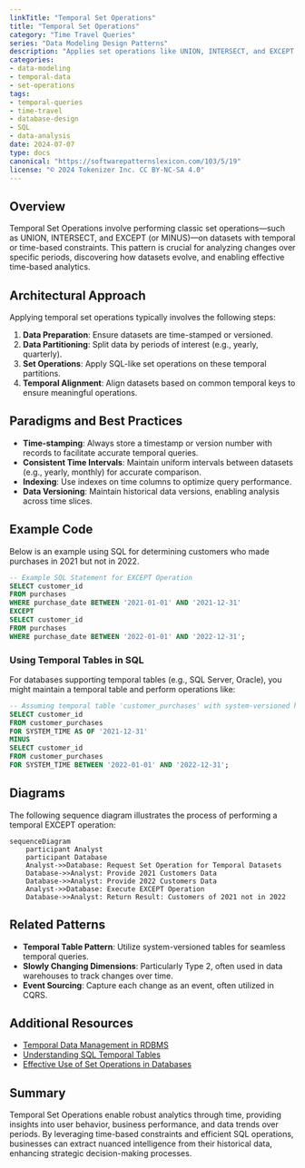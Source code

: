 ```yaml
---
linkTitle: "Temporal Set Operations"
title: "Temporal Set Operations"
category: "Time Travel Queries"
series: "Data Modeling Design Patterns"
description: "Applies set operations like UNION, INTERSECT, and EXCEPT on temporal datasets to analyze changes over time, such as identifying customers active in one period but not another."
categories:
- data-modeling
- temporal-data
- set-operations
tags:
- temporal-queries
- time-travel
- database-design
- SQL
- data-analysis
date: 2024-07-07
type: docs
canonical: "https://softwarepatternslexicon.com/103/5/19"
license: "© 2024 Tokenizer Inc. CC BY-NC-SA 4.0"
---
```


## Overview

Temporal Set Operations involve performing classic set operations—such as UNION, INTERSECT, and EXCEPT (or MINUS)—on datasets with temporal or time-based constraints. This pattern is crucial for analyzing changes over specific periods, discovering how datasets evolve, and enabling effective time-based analytics.

## Architectural Approach

Applying temporal set operations typically involves the following steps:

1. **Data Preparation**: Ensure datasets are time-stamped or versioned.
2. **Data Partitioning**: Split data by periods of interest (e.g., yearly, quarterly).
3. **Set Operations**: Apply SQL-like set operations on these temporal partitions.
4. **Temporal Alignment**: Align datasets based on common temporal keys to ensure meaningful operations.

## Paradigms and Best Practices

- **Time-stamping**: Always store a timestamp or version number with records to facilitate accurate temporal queries.
- **Consistent Time Intervals**: Maintain uniform intervals between datasets (e.g., yearly, monthly) for accurate comparison.
- **Indexing**: Use indexes on time columns to optimize query performance.
- **Data Versioning**: Maintain historical data versions, enabling analysis across time slices.

## Example Code

Below is an example using SQL for determining customers who made purchases in 2021 but not in 2022.

```sql
-- Example SQL Statement for EXCEPT Operation
SELECT customer_id
FROM purchases
WHERE purchase_date BETWEEN '2021-01-01' AND '2021-12-31'
EXCEPT
SELECT customer_id
FROM purchases
WHERE purchase_date BETWEEN '2022-01-01' AND '2022-12-31';
```

### Using Temporal Tables in SQL

For databases supporting temporal tables (e.g., SQL Server, Oracle), you might maintain a temporal table and perform operations like:

```sql
-- Assuming temporal table 'customer_purchases' with system-versioned history
SELECT customer_id
FROM customer_purchases
FOR SYSTEM_TIME AS OF '2021-12-31'
MINUS
SELECT customer_id
FROM customer_purchases
FOR SYSTEM_TIME BETWEEN '2022-01-01' AND '2022-12-31';
```

## Diagrams

The following sequence diagram illustrates the process of performing a temporal EXCEPT operation:

```mermaid
sequenceDiagram
    participant Analyst
    participant Database
    Analyst->>Database: Request Set Operation for Temporal Datasets
    Database->>Analyst: Provide 2021 Customers Data
    Database->>Analyst: Provide 2022 Customers Data
    Analyst->>Database: Execute EXCEPT Operation
    Database->>Analyst: Return Result: Customers of 2021 not in 2022
```

## Related Patterns

- **Temporal Table Pattern**: Utilize system-versioned tables for seamless temporal queries.
- **Slowly Changing Dimensions**: Particularly Type 2, often used in data warehouses to track changes over time.
- **Event Sourcing**: Capture each change as an event, often utilized in CQRS.

## Additional Resources

- [Temporal Data Management in RDBMS](https://www.example.com)
- [Understanding SQL Temporal Tables](https://www.example.com)
- [Effective Use of Set Operations in Databases](https://www.example.com)

## Summary

Temporal Set Operations enable robust analytics through time, providing insights into user behavior, business performance, and data trends over periods. By leveraging time-based constraints and efficient SQL operations, businesses can extract nuanced intelligence from their historical data, enhancing strategic decision-making processes.
